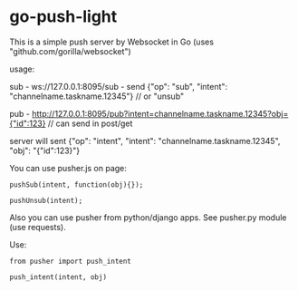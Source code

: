 # go-push-light

This is a simple push server by Websocket in Go (uses "github.com/gorilla/websocket")

usage:

  sub - ws://127.0.0.1:8095/sub - send {"op": "sub", "intent": "channelname.taskname.12345"} // or "unsub"
  
  pub - http://127.0.0.1:8095/pub?intent=channelname.taskname.12345?obj={"id":123} // can send in post/get
  
  server will sent {"op": "intent", "intent": "channelname.taskname.12345", "obj": "{\"id\":123}"}

  You can use pusher.js on page:

  	pushSub(intent, function(obj){});

  	pushUnsub(intent);

  Also you can use pusher from python/django apps. See pusher.py module (use requests).

  Use:

	from pusher import push_intent

    push_intent(intent, obj)
